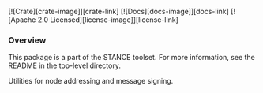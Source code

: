 [![Crate][crate-image]][crate-link]
[![Docs][docs-image]][docs-link]
[![Apache 2.0 Licensed][license-image]][license-link]

### Overview

This package is a part of the STANCE toolset. For more information, see the README
in the top-level directory.

Utilities for node addressing and message signing.
